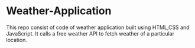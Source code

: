 # Weather-Application
This repo consist of code of weather application built using HTML,CSS and JavaScript. It calls a free weather API to fetch weather of a particular location.
